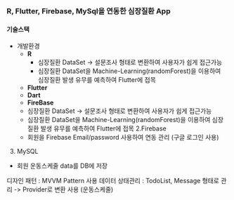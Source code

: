 ### R, Flutter, Firebase, MySql을 연동한 심장질환 App

#### 기술스택

- 개발환경
  - **R** 
    - 심장질환 DataSet -> 설문조사 형태로 변환하여 사용자가 쉽게 접근가능 
    - 심장질환 DataSet을 Machine-Learning(randomForest)을 이용하여 심장질환 발생 유무를 예측하여 Flutter에 접목 
  - **Flutter**
  - **Dart**
  - **FireBase**
  - 심장질환 DataSet -> 설문조사 형태로 변환하여 사용자가 쉽게 접근가능 
  - 심장질환 DataSet을 Machine-Learning(randomForest)을 이용하여 심장질환 발생 유무를 예측하여 Flutter에 접목 
 2.Firebase 
  - 회원을 Firebase Email/password 사용하여 연동 관리 (구글 로그인 사용) 
 3. MySQL
  - 회원 운동스케줄 data를 DB에 저장
  
  디자인 패턴 : MVVM Pattern 사용 
  데이터 상태관리 : TodoList, Message 형태로 관리 -> Provider로 변환 사용 (운동스케줄)

